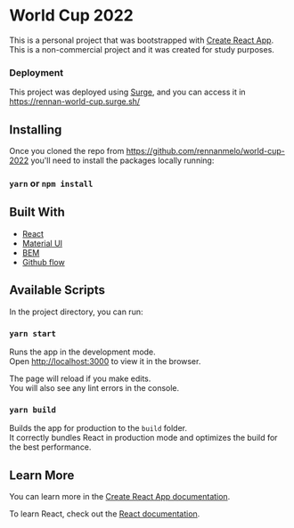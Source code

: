 # World Cup 2022

This is a personal project that was bootstrapped with [Create React App](https://github.com/facebook/create-react-app). This is a non-commercial project and it was created for study purposes.

### Deployment

This project was deployed using [Surge](https://surge.sh/), and you can access it in https://rennan-world-cup.surge.sh/

## Installing

Once you cloned the repo from https://github.com/rennanmelo/world-cup-2022 you'll need to install the packages locally running:

### `yarn` or `npm install`

## Built With

- [React](https://reactjs.org/)
- [Material UI](https://material-ui.com/)
- [BEM](http://getbem.com/introduction/)
- [Github flow](https://medium.com/@patrickporto/4-branching-workflows-for-git-30d0aaee7bf)

## Available Scripts

In the project directory, you can run:

### `yarn start`

Runs the app in the development mode.\
Open [http://localhost:3000](http://localhost:3000) to view it in the browser.

The page will reload if you make edits.\
You will also see any lint errors in the console.

### `yarn build`

Builds the app for production to the `build` folder.\
It correctly bundles React in production mode and optimizes the build for the best performance.

## Learn More

You can learn more in the [Create React App documentation](https://facebook.github.io/create-react-app/docs/getting-started).

To learn React, check out the [React documentation](https://reactjs.org/).
